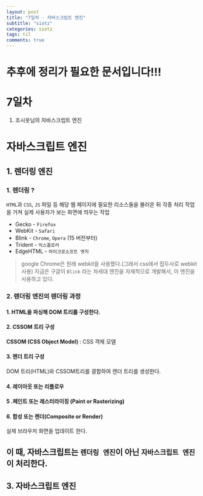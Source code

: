 ```yaml
---
layout: post
title: "7일차 - 자바스크립트 엔진"
subtitle: "siotz"
categories: siotz
tags: til
comments: true
---
```


# 추후에 정리가 필요한 문서입니다!!!

# 7일차

1. 조시옷님의 자바스크립트 엔진

# 자바스크립트 엔진

## 1. 렌더링 엔진

### 1. 렌더링 ?

`HTML`과 `CSS`, `JS` 파일 등 해당 웹 페이지에 필요한 리소스들을 불러온 뒤 각종 처리 작업을 거쳐 실제 사용자가 보는 화면에 띄우는 작업

- Gecko - `Firefox`
- WebKit - `Safari`
- Blink - `Chrome`, `Opera` (15 버전부터)
- Trident - `익스플로러`
- EdgeHTML - `마이크로소프트 엣지`

> google Chrome은 원래 webkit을 사용했다.(그래서 css에서 접두사로 webkit 사용) 지금은 구글이 `Blink` 라는 차세대 엔진을 자체적으로 개발해서, 이 엔진을 사용하고 있다.

### 2. 렌더링 엔진의 렌더링 과정

#### 1. HTML을 파싱해 DOM 트리를 구성한다.

#### 2. CSSOM 트리 구성

**CSSOM (CSS Object Model)** : CSS 객체 모델

#### 3. 렌더 트리 구성

DOM 트리(HTML)와 CSSOM트리를 결합하여 렌더 트리를 생성한다.

#### 4. 레이아웃 또는 리플로우

#### 5 .페인트 또는 레스터라이징 (Paint or Rasterizing)

#### 6. 합성 또는 렌더(Composite or Render)

실제 브라우저 화면을 업데이트 한다.

## 이 때, 자바스크립트는 `렌더링 엔진`이 아닌 `자바스크립트 엔진`이 처리한다.

## 3. 자바스크립트 엔진
